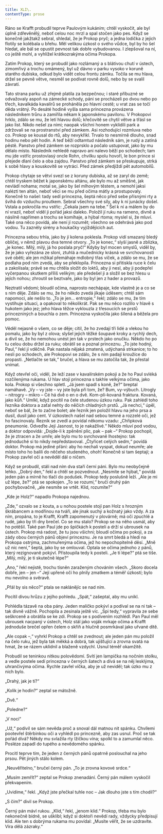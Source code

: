 ```yaml
---
title: XLI\.
contentType: prose
---
```


<section>

Ráno se Krafft probudil teprve Paulovým kukáním; chtěl vyskočit, ale byl úplně zdřevěnělý, neboť celou noc mrzl a spal stočen jako pes. Když se konečně jakžtakž sebral, shledal, že je Prokop pryč; a jedna lodička z jejich flotily se kolébala u břehu. Měl velikou úzkost o svého vůdce, byl by ho šel hledat, ale bál se opustit pevnost tak dobře vybudovanou. I zlepšoval na ní, co ještě mohl, a vyhlížel krátkozrakýma očima Prokopa.

Zatím Prokop, který se probudil jako rozlámaný a s blátivou chutí v ústech, zimomřivý a trochu omámený, byl už dávno v parku vysoko v koruně starého dubiska, odkud bylo vidět celou frontu zámku. Točila se mu hlava, držel se pevně větve, nesměl se podívat rovně dolů, nebo by se svalil závratí.

Tato strana parku už zřejmě platila za bezpečnou; i staré příbuzné se odvažovaly aspoň na zámecké schody, páni se procházeli po dvou nebo po třech, kavalkáda kavalírů se proháněla po hlavní cestě; u vrat zas se točí děda vrátný. Po desáté hodině vyšla sama princezna provázena následníkem trůnu a zamířila někam k japonskému pavilonu. V Prokopovi hrklo, zdálo se mu, že letí hlavou dolů; křečovitě se chytil větve a třásl se jako list. Nikdo nešel za nimi; naopak všichni honem vyklidili park a zdržovali se na prostranství před zámkem. Asi rozhodující rozmluva nebo co. Prokop se kousal do rtů, aby nevykřikl. Trvalo to nesmírně dlouho, snad hodinu nebo pět hodin. A teď běží odtamtud následník sám, je rudý a zatíná pěstě. Panstvo před zámkem se rozprsklo a počalo ustupovat, jako by mu dělalo místo. Následník nehledě napravo ani nalevo běží po schodech; tam mu jde vstříc prostovlasý oncle Rohn, chvilku spolu hovoří, le bon prince si přejede dlaní čelo a oba zajdou. Panstvo před zámkem se přeskupuje, strká k sobě hlavy a kouskovitě se vytrácí. Před zámek předjíždí pět automobilů.

Prokop chytaje se větví svezl se z koruny dubiska, až se zaryl do země; chtěl tryskem běžet k japonskému altánu, ale bylo mu až směšné, jak nevládl nohama; motal se, jako by šel mlhovým těstem, a nemohl jaksi nalézti ten altán, neboť věci se mu před očima mátly a prostupovaly. Konečně to našel: tady sedí princezna, šeptá něco před sebe přísnými rty a švihá do vzduchu proutkem. Sebral všechny své síly, aby k ní junácky došel. Vstala a pokročila mu vstříc: „Čekala jsem na tebe.“ Šel k ní a málem by do ní vrazil, neboť viděl ji pořád jaksi daleko. Položil jí ruku na rameno, divně a násilně napřímen a trochu se komíhaje, a hýbal rtoma; myslel si, že mluví. Také ona něco povídá, ale není jí rozumět; všechno se odehrává jako pod vodou. Tu zazněly sirény a houkačky vyjíždějících aut.

Princezna sebou trhla, jako by jí kolena poklesla. Prokop vidí smazaný bledý obličej, v němž plavou dva temné otvory. „To je konec,“ slyší jasně a zblízka, „je konec. Milý, milý, já ho poslala pryč!“ Kdyby byl mocen smyslů, viděl by, že je jako vyřezána ze sloni, ztuhlá a mučednicky krásná ve svrchovanosti své oběti; ale jen mžikal přemáhaje mdlobný třas víček, a zdálo se mu, že se podlaha pod ním zvedá, aby se překlopila. Princezna si přitiskla ruce k čelu a zakolísala; právě se mu chtěla složit do loktů, aby ji nesl, aby ji podepřel vyčerpanou skutkem příliš velikým; ale předešel ji a složil se bez hlesu u jejích nohou; zhroutil se beztvaře, jako by byl jen z hader a provazů.

Neztratil vědomí; bloudil očima, naprosto nechápaje, kde vlastně je a co se s ním děje. Zdálo se mu, že ho někdo zvedá jíkaje úděsem; chtěl sám napomoci, ale nešlo to. „To je jen… entropie,“ řekl; zdálo se mu, že tím vystihuje situaci, a opakoval to několikrát. Pak se mu něco rozlilo v hlavě s hukotem jako jez; jeho hlava těžce vyklouzla z třesoucích se prstů princezniných a bouchla o zem. Princezna vyskočila jako šílená a běžela pro pomoc.

Věděl nejasně o všem, co se děje; cítil, že ho zvedají tři lidé a vlekou ho pomalu, jako by byl z olova; slyšel jejich těžké šoupavé kroky a rychlý dech, a divil se, že ho nemohou unést jen tak v prstech jako onučku. Někdo ho po tu celou dobu držel za ruku; obrátil se a poznal princeznu. „To jste hodný, Paul,“ řekl jí vděčně. Pak nastala nějaká zmatená, udýchaná strkanice; to ho nesli po schodech, ale Prokopovi se zdálo, že s ním padají kroužíce do propasti. „Netlačte se tak,“ bručel, a hlava se mu zatočila tak, že přestal vnímat.

Když otevřel oči, viděl, že leží zase v kavalírském pokoji a že ho Paul svléká rozčilenýma rukama. U hlav stojí princezna s takhle velkýma očima, jako kola. Prokop si všechno spletl. „Já jsem spadl s koně, že?“ breptal namáhavě. „Vy – vy jste – vy jste byla při tom, že? Bum, vy-výbuch. Litrogly – nitrogry – mikro – Cé há dvě o en o dvě. Kom-pli-kovaná fraktura. Kovaná, jako kůň.“ Umlkl, když pocítil na čele studenou úzkou ruku. Pak zahlédl toho řezníka doktora a zaťal nehty do něčích chladných prstů. „Já nechci,“ úpěl, neboť se bál, že to začne bolet; ale řezník jen položil hlavu na jeho prsa a dusil, dusil jako cent. V úzkostech našel nad sebou temné a rozzelé oči, jež ho fascinovaly. Řezník se zvedl a povídal někomu vzadu: „Chřipková pneumonie. Odveďte Její Jasnost, to je nakažlivé.“ Někdo mluví pod vodou, a doktor odpovídá: „Dojde-li k zpěnění plic, pak – pak –“ Prokop pochopil, že je ztracen a že umře; ale bylo mu to svrchovaně lhostejno: tak jednoduché si to nikdy nepředstavoval. „Čtyřicet celých sedm,“ povídá doktor. Prokop má jediné přání: aby ho nechali vyspat, dokud neumře; ale místo toho ho balili do něčeho studeného, ohoh! Konečně si tam šeptají; a Prokop zavřel oči a nevěděl dál o ničem.

Když se probudil, stáli nad ním dva staří černí páni. Bylo mu neobyčejně lehko. „Dobrý den,“ řekl a chtěl se pozvednout. „Nesmíte se hýbat,“ povídá jeden pán a mírně ho tlačí do podušek. Prokop tedy poslušně leží. „Ale je mi už lépe, že?“ ptá se spokojen. „To se rozumí,“ bručí druhý pán pochybovačně, „ale nesmíte se vrtět. Klid, rozumíte?“

„Kde je Holz?“ napadlo Prokopa najednou.

„Zde,“ ozvalo se z kouta, a u nohou postele stojí pan Holz s hrozným škrábancem a modřinou na tváři, ale jinak suchý a kožnatý jako vždy. A za ním, propána, to je Krafft, Krafft zapomenutý v plovárně; má oči zpuchlé a rudé, jako by tři dny brečel. Co se mu stalo? Prokop se na něho usmál, aby ho potěšil. Také pan Paul jde po špičkách k posteli a drží si ubrousek na ústech. Prokop má radost, že tu jsou všichni; bloudí očima po pokoji, a za zády obou černých pánů objeví princeznu. Je na smrt bledá a hledí na Prokopa ostrýma, zachmuřenýma očima, jež ho nepochopitelně děsí. „Mně už nic není,“ šeptá, jako by se omlouval. Optala se očima jednoho z pánů, který rezignovaně pokývl. Přistoupila tedy k posteli. „Je ti lépe?“ ptá se tiše. „Milý, milý, je ti skutečně lépe?“

„Ano,“ řekl nejistě, trochu tísněn zaraženým chováním všech. „Skoro docela dobře, jen – jen –“ Její upřené oči ho plnily zmatkem a téměř úzkostí; bylo mu nevolno a svěravě.

„Přál by sis něco?“ ptala se naklánějíc se nad ním.

Pocítil divou hrůzu z jejího pohledu. „Spát,“ zašeptal, aby mu unikl.

Pohlédla tázavě na oba pány. Jeden maličko pokývl a podíval se na ni tak – tak divně vážně. Pochopila a zesinala ještě víc. „Spi tedy,“ vypravila ze sebe seškrceně a obrátila se ke zdi. Prokop se s podivením rozhlédl. Pan Paul měl ubrousek nacpaný v ústech, Holz stál jako voják mrkaje očima a Krafft jednoduše brečel opřen čelem o skříň a hlučně posmrkával jako uřvané dítě.

„Ale copak –,“ vyhrkl Prokop a chtěl se zvednout; ale jeden pán mu položil na čelo ruku, jež byla tak měkká a dobrá, tak ujišťující a zrovna svatá na hmat, že se rázem uklidnil a blaženě vzdychl. Usnul téměř okamžitě.

Probudil se teninkou nitkou polovědomí. Svítí jen lampička na nočním stolku, a vedle postele sedí princezna v černých šatech a dívá se na něj lesklýma, uhrančivýma očima. Rychle zavřel víčka, aby je už neviděl; tak úzko mu z nich bylo.

„Drahý, jak je ti?“

„Kolik je hodin?“ zeptal se mátožně.

„Dvě.“

„Poledne?“

„V noci“

„Už,“ podivil se sám nevěda proč a snoval dál matnou nit spánku. Chvílemi pootevřel štěrbinkou oči a vyhlédl po princezně, aby zas usnul. Proč se tak pořád dívá? Někdy mu svlažila rty lžičkou vína; spolkl to a zamumlal něco. Posléze zapadl do tupého a nevědomého spánku.

Procitl teprve tím, že jeden z černých pánů opatrně poslouchal na jeho prsou. Pět jiných stálo kolem.

„Neuvěřitelno,“ bručel černý pán. „To je zrovna kovové srdce.“

„Musím zemřít?“ zeptal se Prokop znenadání. Černý pán málem vyskočil překvapením.

„Uvidíme,“ řekl. „Když jste přečkal tuhle noc – Jak dlouho jste s tím chodil?“

„S čím?“ divil se Prokop.

Černý pán mávl rukou. „Klid,“ řekl, „jenom klid.“ Prokop, třeba mu bylo nekonečně bídně, se ušklíbl; když si doktoři nevědí rady, vždycky předpisují klid. Ale ten s dobrýma rukama mu povídal: „Musíte věřit, že se uzdravíte. Víra dělá zázraky.“

</section>
